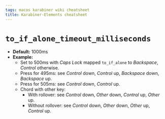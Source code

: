 ```yaml
---
tags: macos karabiner wiki cheatsheet
title: Karabiner-Elements cheatsheet
---
```


# `to_if_alone_timeout_milliseconds`

-   **Default:** 1000ms
-   **Example:**
    -   Set to 500ms with _Caps Lock_ mapped `to_if_alone` to _Backspace_, _Control_ otherwise.
    -   Press for 495ms: see _Control_ down, _Control_ up, _Backspace_ down, _Backspace_ up.
    -   Press for 505ms: see _Control_ down, _Control_ up.
    -   Chord with other key:
        -   With rollover: see _Control_ down, _Other_ down, _Control_ up, _Other_ up.
        -   Without rollover: see _Control_ down, _Other_ down, _Other_ up, _Control_ up.
